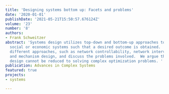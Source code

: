 ```yaml
---
title: 'Designing systems bottom up: Facets and problems'
date: '2020-01-01'
publishDate: '2021-05-21T15:50:57.676124Z'
volume: '23'
number: '8'
authors:
- Frank Schweitzer
abstract: 'Systems design utilizes top-down and bottom-up approaches to influence
  social or economic systems such that a desired outcome is obtained.  We characterize
  different approaches, such as network controllability, network interventions, nudging
  and mechanism design, and discuss the problems involved.  We argue that systems
  design cannot be reduced to solving complex optimization problems. '
publication: Advances in Complex Systems
featured: true
projects: 
- systems

---
```

